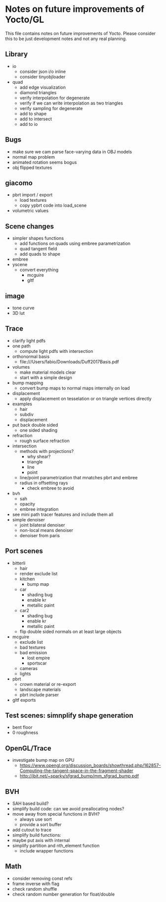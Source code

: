 # Notes on future improvements of Yocto/GL

This file contains notes on future improvements of Yocto.
Please consider this to be just development notes and not any real planning.

## Library

- io
    - consider json i/o inline
    - consider tinyobjloader
- quad
    - add edge visualization
    - diamond triangles
    - verify interpolation for degenerate
    - verify if we can write interpolation as two triangles
    - verify sampling for degenerate
    - add to shape
    - add to intersect
    - add to io

## Bugs

- make sure we cam parse face-varying data in OBJ models
- normal map problem
- animated rotation seems bogus
- obj flipped textures

## giacomo

- pbrt import / export
    - load textures
    - copy ypbrt code into load_scene
- volumetric values

## Scene changes

- simpler shapes functions
    - add functions on quads using embree parametrization
    - quad tangent field
    - add quads to shape
- embree
- yscene
    - convert everything
        - mcguire
        - gltf

## image

- tone curve
- 3D lut

## Trace

- clarify light pdfs
- one path
    - compute light pdfs with intersection
- orthonormal basis
    - file:///Users/fabio/Downloads/Duff2017Basis.pdf
- volumes
    - make material models clear
    - start with a simple design
- bump mapping
    - convert bump maps to normal maps internally on load
- displacement
    - apply displacement on tesselation or on triangle vertices directly
- examples
    - hair
    - subdiv
    - displacement
- put back double sided
    - one sided shading
- refraction
    - rough surface refraction
- intersection
    - methods with projections?
        - why shear?
        - triangle
        - line
        - point
    - line/point parametrization that mnatches pbrt and embree
    - radius in offsetting rays
        - check embree to avoid 
- bvh
    - sah
    - opacity
    - embree integration
- see mini path tracer features and include them all
- simple denoiser
    - joint bilateral denoiser
    - non-local means denoiser
    - denoiser from paris

## Port scenes

- bitterli
    - hair
    - render exclude list
    - kitchen
        - bump map
    - car
        - shading bug
        - enable kr
        - metallic paint
    - car2
        - shading bug
        - enable kr
        - metallic paint
    - flip double sided normals on at least large objects
- mcguire
    - exclude list
    - bad textures
    - bad emission
        - lost empire
        - sportscar
    - cameras
    - lights
- pbrt
    - crown material or re-export
    - landscape materials
    - pbrt include parser
- gltf exports

## Test scenes: simnplify shape generation

- bent floor
- 0 roughness

## OpenGL/Trace

- investigate bump map on GPU
    - https://www.opengl.org/discussion_boards/showthread.php/162857-Computing-the-tangent-space-in-the-fragment-shader
    - http://jbit.net/~sparky/sfgrad_bump/mm_sfgrad_bump.pdf

## BVH

- SAH based build?
- simplify build code: can we avoid preallocating nodes?
- move away from special functions in BVH?
    - always use sort
    - provide a sort buffer
- add cutout to trace
- simplify build functions: 
- maybe put axis with internal
- simplify partition and nth_element function
    - include wrapper functions

## Math

- consider removing const refs
- frame inverse with flag
- check random shuffle
- check random number generation for float/double
